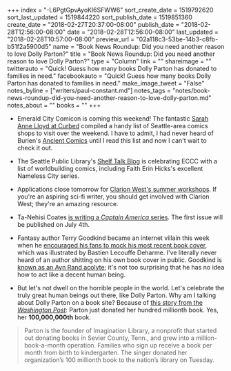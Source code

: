 +++
index = "-L6PgtGpvAyoKl6SFWW6"
sort_create_date = 1519792620
sort_last_updated = 1519844220
sort_publish_date = 1519851360
create_date = "2018-02-27T20:37:00-08:00"
publish_date = "2018-02-28T12:56:00-08:00"
date = "2018-02-28T12:56:00-08:00"
last_updated = "2018-02-28T10:57:00-08:00"
preview_url = "02a118c3-53be-14b3-c8fb-b51f2a5900d5"
name = "Book News Roundup: Did you need another reason to love Dolly Parton?"
title = "Book News Roundup: Did you need another reason to love Dolly Parton?"
type = "Column"
link = ""
shareimage = ""
twitterauto = "Quick! Guess how many books Dolly Parton has donated to families in need."
facebookauto = "Quick! Guess how many books Dolly Parton has donated to families in need."
make_image_tweet = "False"
notes_byline = ["writers/paul-constant.md"]
notes_tags = "notes/book-news-roundup-did-you-need-another-reason-to-love-dolly-parton.md"
notes_about = ""
books = ""
+++
* Emerald City Comicon is coming this weekend! The fantastic [Sarah Anne Lloyd at Curbed](https://seattle.curbed.com/maps/seattle-comic-book-shops) compiled a handy list of Seattle-area comics shops to visit over the weekend. I have to admit, I had never heard of Burien's [Ancient Comics](https://www.facebook.com/Ancientcomics-278474455532743/) until I read this list and now I can't wait to check it out. 

* The Seattle Public Library's [Shelf Talk Blog](https://shelftalkblog.wordpress.com/2018/02/27/worldbuilding-in-comics/) is celebrating ECCC with a list of worldbuilding comics, including Faith Erin Hicks's excellent Nameless City series.

* Applications close tomorrow for [Clarion West's summer workshops](https://www.clarionwest.org/workshops/summer/). If you're an aspiring sci-fi writer, you should get involved with Clarion West; they're an amazing resource.

* Ta-Nehisi Coates [is writing a *Captain America* series](https://www.theatlantic.com/entertainment/archive/2018/02/we-who-love-america/553991/?utm_source=atltw). The first issue will be published on July 4th.

* Fantasy author Terry Goodkind became an internet villain this week when he [encouraged his fans to mock his most recent book cover](https://io9.gizmodo.com/fantasy-author-terry-goodkind-wants-everyone-to-know-ho-1823323895), which was illustrated by Bastien Lecouffe Deharme. I've literally never heard of an author shitting on his own book cover in public. Goodkind is [known as an Ayn Rand acolyte](https://forum.rpg.net/showthread.php?742364-The-Sword-of-Truth-Just-how-bad-does-the-objectivism-propaganda-get); it's not too surprising that he has no idea how to act like a decent human being.

* But let's not dwell on the horrible people in the world. Let's celebrate the truly great human beings out there, like Dolly Parton. Why am I talking about Dolly Parton on a book site? Because of [this story from the *Washington Post*](https://www.washingtonpost.com/news/reliable-source/wp/2018/02/27/dolly-parton-likes-to-give-away-books-she-just-donated-her-100-millionth/?utm_term=.e61095cde5d8): Parton just donated her hundred millionth book. Yes, her **100,000,000th** book.

<blockquote>Parton is the founder of Imagination Library, a nonprofit that started out donating books in Sevier County, Tenn., and grew into a million-book-a-month operation. Families who sign up receive a book per month from birth to kindergarten. The singer donated her organization’s 100 millionth book to the nation’s library on Tuesday.</blockquote>

